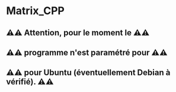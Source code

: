# Matrix_CPP


## ⚠️⚠️ Attention, pour le moment le ⚠️⚠️
## ⚠️⚠️ programme n'est paramétré pour ⚠️⚠️
## ⚠️⚠️ pour Ubuntu (éventuellement Debian à vérifié). ⚠️⚠️
